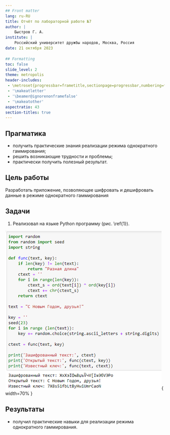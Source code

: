 ```yaml
---
## Front matter
lang: ru-RU
title: Отчёт по лабораторной работе №7
author: |
	Быстров Г. А.
institute: |
	Российский университет дружбы народов, Москва, Россия
date: 21 октября 2023

## Formatting
toc: false
slide_level: 2
theme: metropolis
header-includes: 
 - \metroset{progressbar=frametitle,sectionpage=progressbar,numbering=fraction}
 - '\makeatletter'
 - '\beamer@ignorenonframefalse'
 - '\makeatother'
aspectratio: 43
section-titles: true
---
```


## Прагматика

- получить практические знания реализации режима однократного гаммирования;
- решить возникающие трудности и проблемы;
- практически получить полезный результат.

## Цель работы

Разработать приложение, позволяющее шифровать и дешифровать данные в режиме однократного гаммирования

## Задачи

1. Реализовал на языке Python программу (рис. \ref{1}).

![Код программы\label{1}](image/1.png){ width=70% }

## Результаты

- получил практические навыки для реализации режима однократного гаммирования.